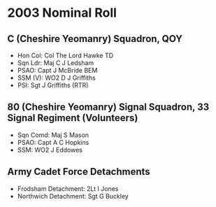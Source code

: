 # 2003 Nominal Roll

## C (Cheshire Yeomanry) Squadron, QOY

* Hon Col: Col The Lord Hawke TD
* Sqn Ldr: Maj C J Ledsham
* PSAO: Capt J McBride BEM
* SSM (V): WO2 D J Griffiths
* PSI: Sgt J Griffiths (RTR)

## 80 (Cheshire Yeomanry) Signal Squadron, 33 Signal Regiment (Volunteers)

* Sqn Comd: Maj S Mason
* PSAO: Capt A C Hopkins
* SSM: WO2 J Eddowes

## Army Cadet Force Detachments

* Frodsham Detachment: 2Lt I Jones
* Northwich Detachment: Sgt G Buckley
